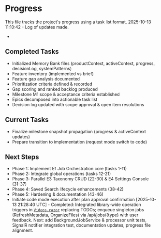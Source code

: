 # Progress

This file tracks the project's progress using a task list format.
2025-10-13 11:10:42 - Log of updates made.

*

## Completed Tasks

* Initialized Memory Bank files (productContext, activeContext, progress, decisionLog, systemPatterns)
* Feature inventory (implemented vs brief)
* Feature gap analysis documented
* Prioritization criteria defined & recorded
* Gap scoring and ranked backlog produced
* Milestone M1 scope & acceptance criteria established
* Epics decomposed into actionable task list
* Decision log updated with scope approval & open item resolutions

## Current Tasks

* Finalize milestone snapshot propagation (progress & activeContext updates)
* Prepare transition to implementation (request mode switch to code)

## Next Steps

* Phase 1: Implement E1 Job Orchestration core (tasks 1-11)
* Phase 2: Integrate global operations (tasks 12-21)
* Phase 3: Parallel E3 Taxonomy CRUD (22-30) & E4 Settings Console (31-37)
* Phase 4: Saved Search lifecycle enhancements (38-42)
* Phase 5: Hardening & documentation (43-46)
* Initiate code mode execution after plan approval confirmation
[2025-10-13 21:28:40 UTC] - Completed: Integrated library-wide operation triggers in [`Videos.razor`](Fuzzbin.Web/Components/Pages/Videos.razor:995) replacing TODOs; enqueue singleton jobs (RefreshMetadata, OrganizeFiles) via /api/jobs/{type} with user feedback. Next: add BackgroundJobService & processor unit tests, SignalR notifier integration test, documentation updates, progress file alignment.